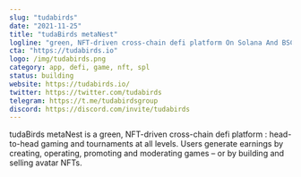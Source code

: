 ```yaml
---
slug: "tudabirds"
date: "2021-11-25"
title: "tudaBirds metaNest"
logline: "green, NFT-driven cross-chain defi platform On Solana And BSC"
cta: "https://tudabirds.io"
logo: /img/tudabirds.png
category: app, defi, game, nft, spl
status: building
website: https://tudabirds.io/
twitter: https://twitter.com/tudabirds
telegram: https://t.me/tudabirdsgroup
discord: https://discord.com/invite/tudabirds
---
```


tudaBirds metaNest is a green, NFT-driven cross-chain defi platform : head-to-head gaming and tournaments at all levels.
Users generate earnings by creating, operating, promoting and moderating games – or by building and selling avatar NFTs.
